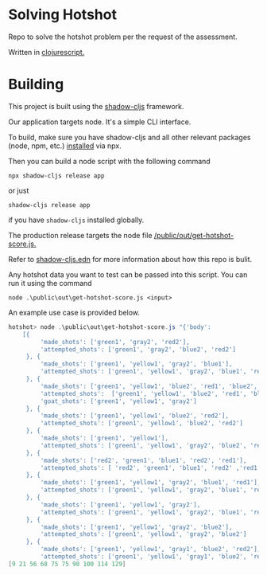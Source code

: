 # Solving Hotshot

Repo to solve the hotshot problem per the request of the assessment.

Written in [clojurescript.](https://clojurescript.org/)

# Building

This project is built using the [shadow-cljs](https://github.com/thheller/shadow-cljs) framework.

Our application targets node. It's a simple CLI interface.

To build, make sure you have shadow-cljs and all other relevant packages (node, npm, etc.) [installed](https://shadow-cljs.github.io/docs/UsersGuide.html#_installation) via npx.

Then you can build a node script with the following command

`npx shadow-cljs release app`

or just

`shadow-cljs release app`

if you have `shadow-cljs` installed globally.

The production release targets the node file [/public/out/get-hotshot-score.js.](/public/out/get-hotshot-score.js)

Refer to [shadow-cljs.edn](./shadow-cljs.edn) for more information about how this repo is bulit.

Any hotshot data you want to test can be passed into this script. You can run it using the command

`node .\public\out\get-hotshot-score.js <input>`

An example use case is provided below.

```powershell
hotshot> node .\public\out\get-hotshot-score.js "{'body':
    [{
         'made_shots': ['green1', 'gray2', 'red2'],
         'attempted_shots': ['green1', 'gray2', 'blue2', 'red2']
     }, {
         'made_shots': ['green1', 'yellow1', 'gray2', 'blue1'],
         'attempted_shots': ['green1', 'yellow1', 'gray2', 'blue1', 'red2']
     }, {
         'made_shots': ['green1', 'yellow1', 'blue2', 'red1', 'blue2', 'gray2', 'gray1', 'red2', 'blue1'],      
         'attempted_shots':  ['green1', 'yellow1', 'blue2', 'red1', 'blue2', 'gray2', 'gray1', 'red2', 'blue1'],
         'goat_shots': ['green1', 'yellow1', 'gray2']
     }, {
         'made_shots': ['green1', 'yellow1', 'blue2', 'red2'],
         'attempted_shots': ['green1', 'yellow1', 'blue2', 'red2']
     }, {
         'made_shots': ['green1', 'yellow1'],
         'attempted_shots': ['green1', 'yellow1', 'gray2', 'blue2', 'red2']
     }, {
         'made_shots': ['red2', 'green1', 'blue1', 'red2', 'red1'],
         'attempted_shots': [ 'red2', 'green1', 'blue1', 'red2' ,'red1', 'green1']
     }, {
         'made_shots': ['green1', 'yellow1', 'gray2', 'blue1', 'red1'],
         'attempted_shots': ['green1', 'yellow1', 'gray2', 'blue1', 'red1']
     }, {
         'made_shots': ['green1', 'yellow1', 'gray2'],
         'attempted_shots': ['green1', 'yellow1', 'gray2', 'blue1', 'red2']
     }, {
         'made_shots': ['green1', 'yellow1', 'gray2', 'blue2'],
         'attempted_shots': ['green1', 'yellow1', 'gray2', 'blue2']
     }, {
         'made_shots': ['green1', 'yellow1', 'gray1', 'blue2', 'red2'],
         'attempted_shots': ['green1', 'yellow1', 'gray1', 'blue2', 'red2']}]}"
[9 21 56 68 75 75 90 100 114 129]
```
